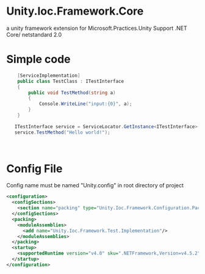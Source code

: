 # Unity.Ioc.Framework.Core

a unity framework extension for Microsoft.Practices.Unity  Support .NET Core/ netstandard 2.0

# Simple code

```C#
    [ServiceImplementation]
    public class TestClass : ITestInterface
    {
        public void TestMethod(string a)
        {
            Console.WriteLine("input:{0}", a);
        }
    }
           
   ITestInterface service = ServiceLocator.GetInstance<ITestInterface>();
   service.TestMethod("Hello world!");
```
     
# Config File
Config name must be named "Unity.config" in root directory of project
```xml
<configuration>
  <configSections>
    <section name="packing" type="Unity.Ioc.Framework.Configuration.PackingSection,Unity.Ioc.Framework"/>
  </configSections>
  <packing>
    <moduleAssemblies>
      <add name="Unity.Ioc.Framework.Test.Implementation"/>
    </moduleAssemblies>
  </packing>
  <startup>
    <supportedRuntime version="v4.0" sku=".NETFramework,Version=v4.5.2" />
  </startup>
</configuration>
```
